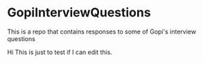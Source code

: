 # GopiInterviewQuestions
This is a repo that contains responses to some of Gopi's interview questions

Hi This is just to test if I can edit this.

